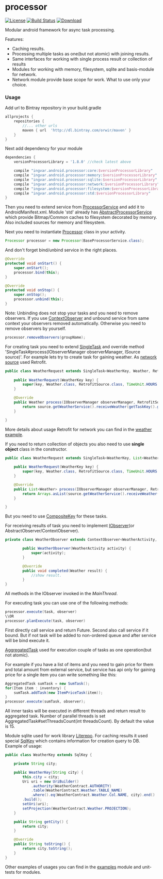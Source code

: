 # processor

[![License](https://raw.githubusercontent.com/novoda/novoda/master/assets/btn_apache_lisence.png)](LICENSE.txt)
[![Build Status](https://travis-ci.org/orwir/processor.svg?branch=master)](https://travis-ci.org/orwir/processor)
[![Download](https://api.bintray.com/packages/orwir/maven/processor/images/download.svg) ](https://bintray.com/orwir/maven/processor/_latestVersion)

Modular android framework for async task processing.

Features:
* Caching results.
* Processing multiple tasks as one(but not atomic) with joining results.
* Same interfaces for working with single process result or collection of results
* Modules for working with memory, filesystem, sqlite and basis-module for network.
* Network module provide base scope for work. What to use only your choice.


### Usage

Add url to Bintray repository in your build.gradle
```groovy
allprojects {
    repositories {
        //... other urls
        maven { url  'http://dl.bintray.com/orwir/maven' }
    }
}
```

Next add dependency for your module
```groovy
dependencies {
    versionProcessorLibrary = '1.8.0' //check latest above

    compile "ingvar.android.processor:core:$versionProcessorLibrary"
    compile "ingvar.android.processor:memory:$versionProcessorLibrary"
    compile "ingvar.android.processor:sqlite:$versionProcessorLibrary"
    compile "ingvar.android.processor:network:$versionProcessorLibrary"
    compile "ingvar.android.processor:filesystem:$versionProcessorLibrary"
    compile "ingvar.android.processor:std:$versionProcessorLibrary"
}
```

Then you need to extend service from [ProcessorService](https://github.com/orwir/processor/blob/master/core/src/main/java/ingvar/android/processor/service/ProcessorService.java) and add it to AndroidManifest.xml.
Module 'std' already has [AbstractProcessorService](https://github.com/orwir/processor/blob/master/std/src/main/java/ingvar/android/processor/std/service/AbstractProcessorService.java) which provide Bitmap/Common caches to filesystem decorated by memory. Also included sources for memory and filesystem.

Next you need to instantiate [Processor](https://github.com/orwir/processor/blob/master/core/src/main/java/ingvar/android/processor/service/Processor.java) class in your activity.
```java
Processor processor = new Processor(BaseProcessorService.class);
```

And don't forget bind/unbind service in the right places.
```java
@Override
protected void onStart() {
    super.onStart();
    processor.bind(this);
}

@Override
protected void onStop() {
    super.onStop();
    processor.unbind(this);
}
```
Note: Unbinding does not stop your tasks and you need to remove observers. If you use [ContextObserver](https://github.com/orwir/processor/blob/master/core/src/main/java/ingvar/android/processor/observation/ContextObserver.java) and unbound service from same context your observers removed automatically. Otherwise you need to remove observers by yourself.
```java
processor.removeObservers(groupName);
```

For creating task you need to extend [SingleTask](https://github.com/orwir/processor/blob/master/core/src/main/java/ingvar/android/processor/task/SingleTask.java) and override method 'SingleTask#process(IObserverManager observerManager, ISource source)'.
For example lets try to create task for gaining weather. As [network source](https://github.com/orwir/processor/blob/master/examples/src/main/java/ingvar/android/processor/examples/weather/network/RetrofitSource.java) used Retrofit.
```java
public class WeatherRequest extends SingleTask<WeatherKey, Weather, RetrofitSource> {
	
	public WeatherRequest(WeatherKey key) {
        super(key, Weather.class, RetrofitSource.class, TimeUnit.HOURS.toMillis(1));
    }

    @Override
    public Weather process(IObserverManager observerManager, RetrofitSource source) {
        return source.getWeatherService().receiveWeather(getTaskKey().getCity());
    }

}
```
More details about usage Retrofit for network you can find in the [weather example](https://github.com/orwir/processor/tree/master/examples/src/main/java/ingvar/android/processor/examples/weather).

If you need to return collection of objects you also need to use **single object** class in the constructor.
```java
public class WeatherRequest extends SingleTask<WeatherKey, List<Weather>, RetrofitSource> {
	
	public WeatherRequest(WeatherKey key) {
        super(key, Weather.class, RetrofitSource.class, TimeUnit.HOURS.toMillis(1));
    }

    @Override
    public List<Weather> process(IObserverManager observerManager, RetrofitSource source) {
        return Arrays.asList(source.getWeatherService().receiveWeather(getTaskKey().getCity()));
    }

}
```
But you need to use [CompositeKey](https://github.com/orwir/processor/blob/master/core/src/main/java/ingvar/android/processor/persistence/CompositeKey.java) for these tasks.

For receiving results of task you need to implement [IObserver](https://github.com/orwir/processor/blob/master/core/src/main/java/ingvar/android/processor/observation/IObserver.java)(or AbstractObserver/ContextObserver).
```java
private class WeatherObserver extends ContextObserver<WeatherActivity, Weather> {

        public WeatherObserver(WeatherActivity activity) {
            super(activity);
        }

        @Override
        public void completed(Weather result) {
        	//show result.
        }
}
```
All methods in the IObserver invoked in the *MainThread*.

For executing task you can use one of the following methods:
```java
processor.execute(task, observer)
\\OR
processor.planExecute(task, observer)
```
First directly call service and return Future.
Second also call service if it bound. But if not task will be added to non-ordered queue and after service will be bind execute it.

[AggregatedTask](https://github.com/orwir/processor/blob/master/core/src/main/java/ingvar/android/processor/task/AggregatedTask.java) used for execution couple of tasks as one operation(but not atomic).

For example if you have a list of items and you need to gain price for them and total amount from external service, but service has api only for gaining price for a single item you can write something like this:
```java
AggregatedTask sumTask = new SumTask();
for(Item item : inventory) {
	sumTask.addTask(new ItemPriceTask(item));
}
processor.execute(sumTask, observer);
```
All inner tasks will be executed in different threads and return result to aggregated task. Number of parallel threads is set AggregatedTask#setThreadsCount(int threadsCount). By default the value is 15.


Module sqlite used for work library [Literepo](https://github.com/orwir/literepo).
For caching results it used special [SqlKey](https://github.com/orwir/processor/blob/master/sqlite/src/main/java/ingvar/android/processor/sqlite/persistence/SqlKey.java) which contains information for creation query to DB.
Example of usage:
```java
public class WeatherKey extends SqlKey {

    private String city;

    public WeatherKey(String city) {
        this.city = city;
        Uri uri = new UriBuilder()
            .authority(WeatherContract.AUTHORITY)
            .table(WeatherContract.Weather.TABLE_NAME)
            .where().eq(WeatherContract.Weather.Col.NAME, city).end()
        .build();
        setUri(uri);
        setProjection(WeatherContract.Weather.PROJECTION);
    }

    public String getCity() {
        return city;
    }

    @Override
    public String toString() {
        return city.toString();
    }
}
```

Other examples of usages you can find in the [examples](https://github.com/orwir/processor/tree/master/examples/src/main/java/ingvar/android/processor/examples) module and unit-tests for modules.
